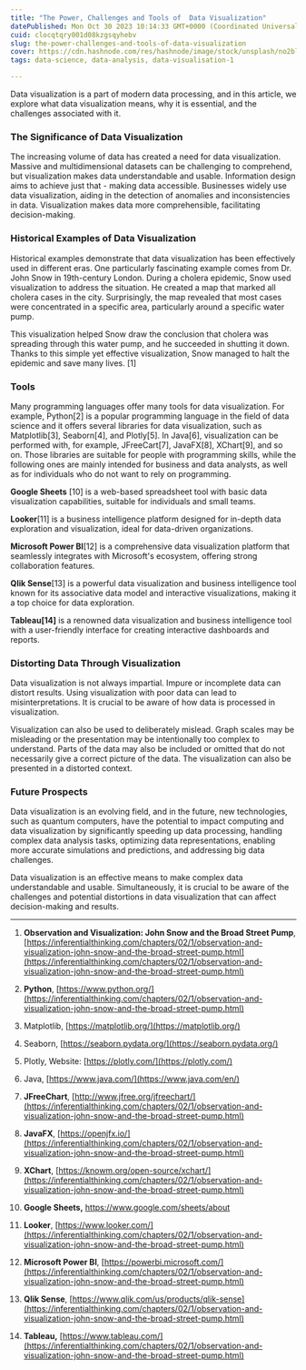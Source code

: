 ```yaml
---
title: "The Power, Challenges and Tools of  Data Visualization"
datePublished: Mon Oct 30 2023 10:14:33 GMT+0000 (Coordinated Universal Time)
cuid: clocqtqry001d08kzgsqyhebv
slug: the-power-challenges-and-tools-of-data-visualization
cover: https://cdn.hashnode.com/res/hashnode/image/stock/unsplash/no2blvVYoJw/upload/9b11569f4c29bb97c11bf5b22335e267.jpeg
tags: data-science, data-analysis, data-visualisation-1

---
```


Data visualization is a part of modern data processing, and in this article, we explore what data visualization means, why it is essential, and the challenges associated with it.

### The Significance of Data Visualization

The increasing volume of data has created a need for data visualization. Massive and multidimensional datasets can be challenging to comprehend, but visualization makes data understandable and usable. Information design aims to achieve just that - making data accessible. Businesses widely use data visualization, aiding in the detection of anomalies and inconsistencies in data. Visualization makes data more comprehensible, facilitating decision-making.

### Historical Examples of Data Visualization

Historical examples demonstrate that data visualization has been effectively used in different eras. One particularly fascinating example comes from Dr. John Snow in 19th-century London. During a cholera epidemic, Snow used visualization to address the situation. He created a map that marked all cholera cases in the city. Surprisingly, the map revealed that most cases were concentrated in a specific area, particularly around a specific water pump.

This visualization helped Snow draw the conclusion that cholera was spreading through this water pump, and he succeeded in shutting it down. Thanks to this simple yet effective visualization, Snow managed to halt the epidemic and save many lives. \[1\]

### Tools

Many programming languages offer many tools for data visualization. For example, Python\[2\] is a popular programming language in the field of data science and it offers several libraries for data visualization, such as Matplotlib\[3\], Seaborn\[4\], and Plotly\[5\]. In Java\[6\], visualization can be performed with, for example, JFreeCart\[7\], JavaFX\[8\], XChart\[9\], and so on. Those libraries are suitable for people with programming skills, while the following ones are mainly intended for business and data analysts, as well as for individuals who do not want to rely on programming.

**Google Sheets** \[10\] is a web-based spreadsheet tool with basic data visualization capabilities, suitable for individuals and small teams.

**Looker**\[11\] is a business intelligence platform designed for in-depth data exploration and visualization, ideal for data-driven organizations.

**Microsoft Power BI**\[12\] is a comprehensive data visualization platform that seamlessly integrates with Microsoft's ecosystem, offering strong collaboration features.

**Qlik Sense**\[13\] is a powerful data visualization and business intelligence tool known for its associative data model and interactive visualizations, making it a top choice for data exploration.

**Tableau\[14\]** is a renowned data visualization and business intelligence tool with a user-friendly interface for creating interactive dashboards and reports.

### Distorting Data Through Visualization

Data visualization is not always impartial. Impure or incomplete data can distort results. Using visualization with poor data can lead to misinterpretations. It is crucial to be aware of how data is processed in visualization.

Visualization can also be used to deliberately mislead. Graph scales may be misleading or the presentation may be intentionally too complex to understand. Parts of the data may also be included or omitted that do not necessarily give a correct picture of the data. The visualization can also be presented in a distorted context.

### Future Prospects

Data visualization is an evolving field, and in the future, new technologies, such as quantum computers, have the potential to impact computing and data visualization by significantly speeding up data processing, handling complex data analysis tasks, optimizing data representations, enabling more accurate simulations and predictions, and addressing big data challenges.

Data visualization is an effective means to make complex data understandable and usable. Simultaneously, it is crucial to be aware of the challenges and potential distortions in data visualization that can affect decision-making and results.

---

1. **Observation and Visualization: John Snow and the Broad Street Pump**, [https://inferentialthinking.com/chapters/02/1/observation-and-visualization-john-snow-and-the-broad-street-pump.html](https://inferentialthinking.com/chapters/02/1/observation-and-visualization-john-snow-and-the-broad-street-pump.html)
    
2. **Python**, [https://www.python.org/](https://inferentialthinking.com/chapters/02/1/observation-and-visualization-john-snow-and-the-broad-street-pump.html)
    
3. Matplotlib, [https://matplotlib.org/](https://matplotlib.org/)
    
4. Seaborn, [https://seaborn.pydata.org/](https://seaborn.pydata.org/)
    
5. Plotly, Website: [https://plotly.com/](https://plotly.com/)
    
6. Java, [https://www.java.com/](https://www.java.com/en/)
    
7. **JFreeChart**, [http://www.jfree.org/jfreechart/](https://inferentialthinking.com/chapters/02/1/observation-and-visualization-john-snow-and-the-broad-street-pump.html)
    
8. **JavaFX**, [https://openjfx.io/](https://inferentialthinking.com/chapters/02/1/observation-and-visualization-john-snow-and-the-broad-street-pump.html)
    
9. **XChart**, [https://knowm.org/open-source/xchart/](https://inferentialthinking.com/chapters/02/1/observation-and-visualization-john-snow-and-the-broad-street-pump.html)
    
10. **Google Sheets,** https://www.google.com/sheets/about
    
11. **Looker**, [https://www.looker.com/](https://inferentialthinking.com/chapters/02/1/observation-and-visualization-john-snow-and-the-broad-street-pump.html)
    
12. **Microsoft Power BI**, [https://powerbi.microsoft.com/](https://inferentialthinking.com/chapters/02/1/observation-and-visualization-john-snow-and-the-broad-street-pump.html)
    
13. **Qlik Sense**, [https://www.qlik.com/us/products/qlik-sense](https://inferentialthinking.com/chapters/02/1/observation-and-visualization-john-snow-and-the-broad-street-pump.html)
    
14. **Tableau,** [https://www.tableau.com/](https://inferentialthinking.com/chapters/02/1/observation-and-visualization-john-snow-and-the-broad-street-pump.html)